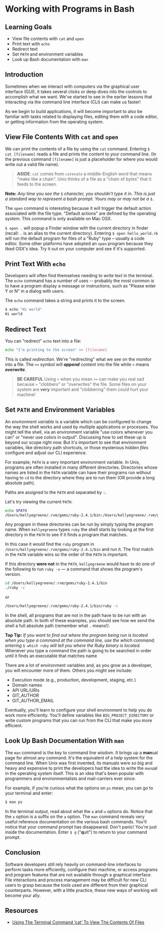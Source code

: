# Working with Programs in Bash

## Learning Goals

* View file contents with `cat` and `open`
* Print text with `echo`
* Redirect text
* Set `PATH` and environment variables
* Look up Bash documentation with `man`

## Introduction

Sometimes when we interact with computers via the graphical user interface
(GUI), it takes several clicks or deep dives into the controls to accomplish
what we want. We've started to see in the earlier lessons that interacting via
the command line interface (CLI) can make us faster!

As we begin to build applications, it will become important to also
be familiar with tasks related to displaying files, editing them with
a code editor, or getting information from the operating system.

## View File Contents With `cat` and `open`

We can print the contents of a file by using the `cat` command. Entering `$ cat
[filename]` reads a file and prints the content to your
command line. (In the previous command `[filename]` is just a placeholder 
for where you would write out a valid file name).

> **ASIDE**: `cat` comes from `catenate` a middle-English word that means "make like a chain".
> Unix thinks of a file as a "chain of bytes" that it feeds to the screen.

**Note:** *Any time you see the* `$` *character, you shouldn't type it in. This
is just a standard way to represent a bash prompt. Yours may or may not be a*
`$`.

The `open` command is interesting because it will trigger the default action
associated with the file type. "Default actions" are defined by the operating
system. This command is only available on Mac OSX.

`$ open .` will popup a Finder window with the
current directory in finder (recall: `.` is an alias to the current directory).
Entering `$ open hello_world.rb` will run the default program for files of
a "Ruby" type – usually a code editor. Some other platforms have adopted
an `open` program because they liked OSX's idea. Try it out on your computer
and see if it's supported.

## Print Text With `echo`

Developers will often find themselves needing to write text in the terminal. The
`echo` command has a number of uses -- probably the most common is to have a
program display a message or instructions, such as "Please enter Y or N" in
a dialog with users.

The `echo` command takes a string and prints it to the screen.

```bash
$ echo "Hi world"
Hi world
```

## Redirect Text

You can "redirect" `echo` text into a file:

```bash
echo "I'm printing to the screen" >> [filename]
```

This is called _redirection_. We're "redirecting" what we see on the monitor
into a file. The `>>` symbol will ***append*** content into the file while `>` means
***overwrite***.

> **BE CAREFUL** Using `>` when you mean `>>` can make you real sad because
> `>` "clobbers" or "overwrites" the file. Some files on your system are **very**
> important and "clobbering" them could hurt your machine!

## Set `PATH` and Environment Variables

An _environment variable_ is a variable which can be configured to change the
way the shell works and used by multiple applications or processes. You might
tell the shell, via an environment variable "use colors whenever you can" or
"never use colors in output". Discussing how to set these up is beyond our scope
right now. But it's important to see that environment variables, like directory
path shortcuts, or those mysterious _hidden files_ configure and adjust our CLI
experience.

For example, `PATH` is a very important environment variable. In Unix, programs
are often installed in many different directories. Directories whose names are
listed in the `PATH` variable can have their programs run without having to `cd`
to the directory where they are to run them (OR provide a long absolute path).

Paths are assigned to the `PATH` and separated by `:`.

Let's try viewing the current `PATH`.

```bash
echo $PATH
/Users/kellyegreene/.rvm/gems/ruby-2.4.1/bin:/Users/kellyegreene/.rvm/gems/ruby-2.4.1@global/bin:/Users/kellyegreene/.rvm/rubies/ruby-2.4.1/bin:/Users/kellyegreene/.nvm/versions/node/v8.9.4/bin:/Applications/Postgres.app/Contents/Versions/9.4/bin:/usr/local/share/npm/lib/node_modules/grunt-cli/bin:/usr/local:/usr/local/bin:/usr/local/sbin:/usr/bin:/usr/local/bin:/usr/local/bin:/usr/bin:/bin:/usr/sbin:/sbin:/Users/kellyegreene/Library/Android/sdk/tools:/Users/kellyegreene/Library/Android/sdk/platform-tools:/Users/kellyegreene/Library/Android/sdk/tools:/Users/kellyegreene/Library/Android/sdk/platform-tools:/Users/kellyegreene/.rvm/bin
```

Any program in these directories can be run by simply typing the program name.
When `kellyegreene` types `ruby` the shell starts by looking at the first
directory in the `PATH` to see if it finds a program that matches.

In this case it _would_ find the `ruby` program in
`/Users/kellyegreene/.rvm/gems/ruby-2.4.1/bin` and run it. The first match in
the `PATH` variable wins so the order of the `PATH` is important.

If this directory **were not** in the `PATH`, `kellyegreene` would have to do
one of the following to run `ruby -v` &mdash; a command that shows the program's
version.

```bash
cd /Users/kellyegreene/.rvm/gems/ruby-2.4.1/bin
./ruby -v
```

or

```bash
/Users/kellyegreene/.rvm/gems/ruby-2.4.1/bin/ruby -v
```

In the shell, all programs that are not in the path have to be run with an
absolute path. In both of these examples, you should see how we send the
shell a full absolute path (remember what `.` means!).

**Top Tip:** *If you want to find out where the program being run is located
when you type a command at the command line, use the which command; entering* `$
which ruby` *will tell you where the Ruby binary is located.* Whenever you type
a command the path is going to be searched in order until it finds an executable
that matches name

There are a lot of environment variables and, as you grow as a developer, you
will encounter more of them. Others you might see include:

* Execution mode (e.g., production, development, staging, etc.)
* Domain names
* API URL/URIs
* GIT_AUTHOR
* GIT_AUTHOR_EMAIL

Eventually, you'll learn to configure your shell environment to help you do work
more efficiently. You'll define variables like `BIG_PROJECT_DIRECTORY` or write
custom programs that you can run from the CLI that make you more efficient.

## Look Up Bash Documentation With `man`

The `man` command is the key to command line wisdom. It brings up a **man**ual
page for almost any command. It's the equivalent of a help system for the
command line. When Unix was first invented, its manuals were so big and heavy
and expensive to print the developers had the idea to write the `man`ual
in the operating system itself. This is an idea that's been popular with programmers
and environmentalists and mail-carriers ever since.

For example, if you're curious what the options on `ps` mean, you can go to your
terminal and enter:

```bash
$ man ps
```

In the terminal output, read about what the `a` and `u` options do. Notice that
the `x` option is a suffix on the `a` option. The `man` command reveals very
useful reference documentation on the various bash commands. You'll notice that
your command prompt has disappeared. Don't panic! You're just inside the
documentation. Enter `$ q` ("**q**uit") to return to your command prompt.

## Conclusion

Software developers still rely heavily on command-line interfaces to perform
tasks more efficiently, configure their machine, or access programs and program
features that are not available through a graphical interface. File interactions
and process management may be difficult for new CLI users to grasp because the
tools used are different from their graphical counterparts. However, with a
little practice, these new ways of working will become your ally.

## Resources

* [Using The Terminal Command ‘cat’ To View The Contents Of Files](https://www.freecodecamp.org/news/the-cat-command-in-linux-how-to-create-a-text-file-with-cat-or-touch/)

